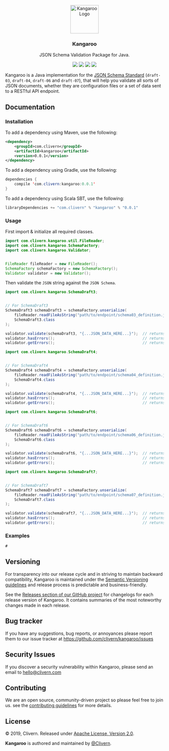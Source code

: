 <p align="center">
	<img alt="Kangaroo Logo" src="https://raw.githubusercontent.com/Clivern/Kangaroo/master/images/logo.png" height="90" />
	<h3 align="center">Kangaroo</h3>
	<p align="center">JSON Schema Validation Package for Java.</p>
	<p align="center">
		<a href="http://www.javadoc.io/doc/com.clivern/kangaroo"><img src="http://www.javadoc.io/badge/com.clivern/kangaroo.svg"></a>
		<a href="https://travis-ci.org/Clivern/Kangaroo"><img src="https://travis-ci.org/Clivern/Kangaroo.svg?branch=master"></a>
		<a href="https://mvnrepository.com/artifact/com.clivern/kangaroo/0.0.1"><img src="https://img.shields.io/maven-central/v/com.clivern/kangaroo.svg"></a>
		<a href="https://github.com/Clivern/Kangaroo/blob/master/LICENSE"><img src="https://img.shields.io/badge/LICENSE-Apache_2.0-orange.svg"></a>
	</p>
</p>

Kangaroo is a Java implementation for the [JSON Schema Standard](https://json-schema.org/) (`draft-03`, `draft-04`, `draft-06` and `draft-07`), that will help you validate all sorts of JSON documents, whether they are configuration files or a set of data sent to a RESTful API endpoint.


## Documentation

### Installation

To add a dependency using Maven, use the following:
```xml
<dependency>
    <groupId>com.clivern</groupId>
    <artifactId>kangaroo</artifactId>
    <version>0.0.1</version>
</dependency>
```

To add a dependency using Gradle, use the following:
```java
dependencies {
    compile 'com.clivern:kangaroo:0.0.1'
}
```

To add a dependency using Scala SBT, use the following:
```java
libraryDependencies += "com.clivern" % "kangaroo" % "0.0.1"
```


### Usage

First import & initialize all required classes.

```java
import com.clivern.kangaroo.util.FileReader;
import com.clivern.kangaroo.SchemaFactory;
import com.clivern.kangaroo.Validator;


FileReader fileReader = new FileReader();
SchemaFactory schemaFactory = new SchemaFactory();
Validator validator = new Validator();
```

Then validate the `JSON` string against the `JSON Schema`.

```java
import com.clivern.kangaroo.SchemaDraft3;


// For SchemaDraft3
SchemaDraft3 schemaDraft3 = schemaFactory.unserialize(
    fileReader.readFileAsString("path/to/endpoint/schema03_definition.json"),
    SchemaDraft3.class
);

validator.validate(schemaDraft3, "{...JSON_DATA_HERE...}");  // returns Boolean (true || false)
validator.hasErrors();                                       // returns Boolean (true || false)
validator.getErrors();                                       // returns ArrayList<String>
```

```java
import com.clivern.kangaroo.SchemaDraft4;


// For SchemaDraft4
SchemaDraft4 schemaDraft4 = schemaFactory.unserialize(
    fileReader.readFileAsString("path/to/endpoint/schema04_definition.json"),
    SchemaDraft4.class
);

validator.validate(schemaDraft4, "{...JSON_DATA_HERE...}");  // returns Boolean (true || false)
validator.hasErrors();                                       // returns Boolean (true || false)
validator.getErrors();                                       // returns ArrayList<String>
```

```java
import com.clivern.kangaroo.SchemaDraft6;


// For SchemaDraft6
SchemaDraft6 schemaDraft6 = schemaFactory.unserialize(
    fileReader.readFileAsString("path/to/endpoint/schema06_definition.json"),
    SchemaDraft6.class
);

validator.validate(schemaDraft6, "{...JSON_DATA_HERE...}");  // returns Boolean (true || false)
validator.hasErrors();                                       // returns Boolean (true || false)
validator.getErrors();                                       // returns ArrayList<String>
```

```java
import com.clivern.kangaroo.SchemaDraft7;


// For SchemaDraft7
SchemaDraft7 schemaDraft7 = schemaFactory.unserialize(
    fileReader.readFileAsString("path/to/endpoint/schema07_definition.json"),
    SchemaDraft7.class
);

validator.validate(schemaDraft7, "{...JSON_DATA_HERE...}");  // returns Boolean (true || false)
validator.hasErrors();                                       // returns Boolean (true || false)
validator.getErrors();                                       // returns ArrayList<String>
```


### Examples

```java
#
```

## Versioning

For transparency into our release cycle and in striving to maintain backward compatibility, Kangaroo is maintained under the [Semantic Versioning guidelines](https://semver.org/) and release process is predictable and business-friendly.

See the [Releases section of our GitHub project](https://github.com/clivern/kangaroo/releases) for changelogs for each release version of Kangaroo. It contains summaries of the most noteworthy changes made in each release.


## Bug tracker

If you have any suggestions, bug reports, or annoyances please report them to our issue tracker at https://github.com/clivern/kangaroo/issues


## Security Issues

If you discover a security vulnerability within Kangaroo, please send an email to [hello@clivern.com](mailto:hello@clivern.com)


## Contributing

We are an open source, community-driven project so please feel free to join us. see the [contributing guidelines](CONTRIBUTING.md) for more details.


## License

© 2019, Clivern. Released under [Apache License, Version 2.0](https://www.apache.org/licenses/LICENSE-2.0).

**Kangaroo** is authored and maintained by [@Clivern](http://github.com/clivern).
